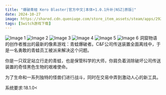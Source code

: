 ```yaml
---
title: "爆破青蛙 Kero Blaster|官方中文|本体+1.0.1升补|NSZ|原版|"
date: 2024-10-27
image: https://shared.cdn.queniuqe.com/store_item_assets/steam/apps/292500/capsule_616x353_schinese.jpg?t=1728281051
tags: [Switch游戏下载]
---
```


![Image 1](https://shared.cdn.queniuqe.com/store_item_assets/steam/apps/292500/capsule_616x353_schinese.jpg?t=1728281051)
![Image 2](https://shared.cdn.queniuqe.com/store_item_assets/steam/apps/292500/ss_14b6f49cc977972e575c993df05bacd5a5138a2d.600x338.jpg?t=1728281051)
![Image 3](https://shared.cdn.queniuqe.com/store_item_assets/steam/apps/292500/ss_6c5f6cc1786dbf8044f19a287b501bf70470a337.600x338.jpg?t=1728281051)
![Image 4](https://shared.cdn.queniuqe.com/store_item_assets/steam/apps/292500/ss_35ae9ee56e3c0e7dbadd51a7e67d664d26b76caf.600x338.jpg?t=1728281051)
![Image 5](https://shared.cdn.queniuqe.com/store_item_assets/steam/apps/292500/ss_0e870e929901542bd7cb71a6d11d3f77bd2812ab.600x338.jpg?t=1728281051)
![Image 6](https://shared.cdn.queniuqe.com/store_item_assets/steam/apps/292500/ss_4c2ccbff57f0f20fa69dd0aa9461612a5eb1e457.600x338.jpg?t=1728281051)
洞窟物语的创作者推出的最新的像素游戏：青蛙爆破者。C&amp;F公司传送装置全面离线中，于是一名勇敢的青蛙员工被派来解决这个问题。

你是一只双足站立行走的青蛙，也是保管科学的大师，你肩负着消除破坏公司传送装置的奇怪黑色生物的艰难使命。

为了生命和一系列独特的怪兽们进行战斗，同时在交易中弄到激动人心的新工具。

系统要求:18.1.0<
